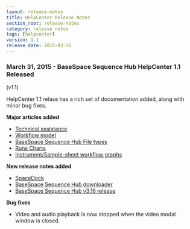 ```yaml
---
layout: release-notes
title: HelpCenter Release Notes
section_root: release-notes
category: release notes
tags: [helpcenter]
version: 1.1
release_date: 2015-03-31
---
```


### March 31, 2015 - BaseSpace Sequence Hub HelpCenter 1.1 Released
(v1.1)

HelpCenter 1.1 relase has a rich set of documentation added, along with minor bug fixes. 

**Major articles added**

- [Technical assistance](/articles/descriptive/technical-assistance/)
- [Workflow model](/articles/descriptive/workflow-model/)
- [BaseSpace Sequence Hub File types](/articles/descriptive/file-types/) 
- [Runs Charts](/articles/descriptive/runs-charts/) 
- [Instrument/Sample-sheet workflow graphs](/articles/descriptive/workflow-graphs/)

**New release notes added**

- [SpaceDock](/release-notes/spacedock/2015/0.11.2/)
- [BaseSpace Sequence Hub downloader](/release-notes/mac-downloader/2015/1.0.500/)
- [BaseSpace Sequence Hub v3.16 release](/release-notes/basespace/2015/3.16.0/)

**Bug fixes**

- Video and audio playback is now stopped when the video modal window is closed.